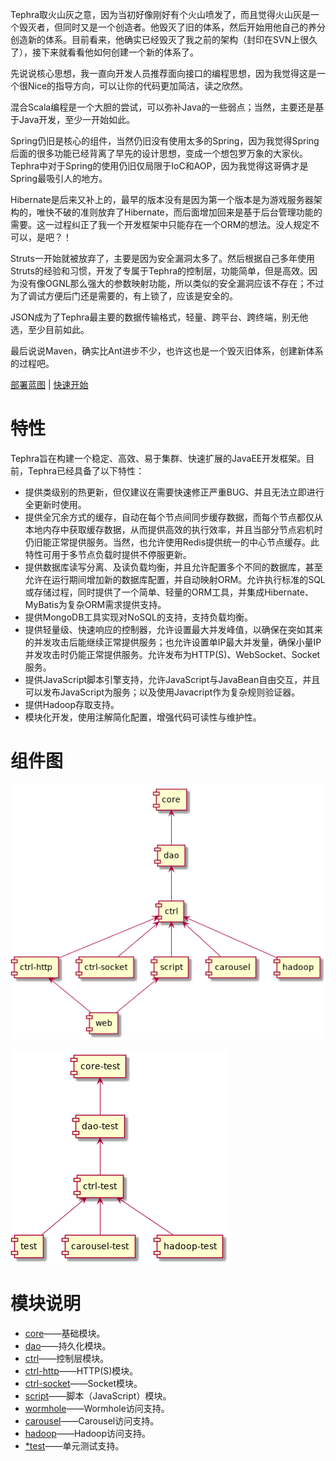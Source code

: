 Tephra取火山灰之意，因为当初好像刚好有个火山喷发了，而且觉得火山灰是一个毁灭者，但同时又是一个创造者。他毁灭了旧的体系，然后开始用他自己的养分创造新的体系。目前看来，他确实已经毁灭了我之前的架构（封印在SVN上很久了），接下来就看看他如何创建一个新的体系了。

先说说核心思想，我一直向开发人员推荐面向接口的编程思想，因为我觉得这是一个很Nice的指导方向，可以让你的代码更加简洁，读之欣然。

混合Scala编程是一个大胆的尝试，可以弥补Java的一些弱点；当然，主要还是基于Java开发，至少一开始如此。

Spring仍旧是核心的组件，当然仍旧没有使用太多的Spring，因为我觉得Spring后面的很多功能已经背离了早先的设计思想，变成一个想包罗万象的大家伙。Tephra中对于Spring的使用仍旧仅局限于IoC和AOP，因为我觉得这哥俩才是Spring最吸引人的地方。

Hibernate是后来又补上的，最早的版本没有是因为第一个版本是为游戏服务器架构的，唯快不破的准则放弃了Hibernate，而后面增加回来是基于后台管理功能的需要。这一过程纠正了我一个开发框架中只能存在一个ORM的想法。没人规定不可以，是吧？！

Struts一开始就被放弃了，主要是因为安全漏洞太多了。然后根据自己多年使用Struts的经验和习惯，开发了专属于Tephra的控制层，功能简单，但是高效。因为没有像OGNL那么强大的参数映射功能，所以类似的安全漏洞应该不存在；不过为了调试方便后门还是需要的，有上锁了，应该是安全的。

JSON成为了Tephra最主要的数据传输格式，轻量、跨平台、跨终端，别无他选，至少目前如此。

最后说说Maven，确实比Ant进步不少，也许这也是一个毁灭旧体系，创建新体系的过程吧。

[部署蓝图](doc/deploy.md) | [快速开始](doc/start.md)

# 特性

Tephra旨在构建一个稳定、高效、易于集群、快速扩展的JavaEE开发框架。目前，Tephra已经具备了以下特性：

- 提供类级别的热更新，但仅建议在需要快速修正严重BUG、并且无法立即进行全更新时使用。
- 提供全冗余方式的缓存，自动在每个节点间同步缓存数据，而每个节点都仅从本地内存中获取缓存数据，从而提供高效的执行效率，并且当部分节点宕机时仍旧能正常提供服务。当然，也允许使用Redis提供统一的中心节点缓存。此特性可用于多节点负载时提供不停服更新。
- 提供数据库读写分离、及读负载均衡，并且允许配置多个不同的数据库，甚至允许在运行期间增加新的数据库配置，并自动映射ORM。允许执行标准的SQL或存储过程，同时提供了一个简单、轻量的ORM工具，并集成Hibernate、MyBatis为复杂ORM需求提供支持。
- 提供MongoDB工具实现对NoSQL的支持，支持负载均衡。
- 提供轻量级、快速响应的控制器，允许设置最大并发峰值，以确保在突如其来的并发攻击后能继续正常提供服务；也允许设置单IP最大并发量，确保小量IP并发攻击时仍能正常提供服务。允许发布为HTTP(S)、WebSocket、Socket服务。
- 提供JavaScript脚本引擎支持，允许JavaScript与JavaBean自由交互，并且可以发布JavaScript为服务；以及使用Javacript作为复杂规则验证器。
- 提供Hadoop存取支持。
- 模块化开发，使用注解简化配置，增强代码可读性与维护性。

# 组件图

![组件图](doc/uml/front/first/module.png "组件图")

![单元测试组件图](doc/uml/front/first/test.png "单元测试组件图")

# 模块说明
- [core](tephra-core/)——基础模块。
- [dao](tephra-dao/)——持久化模块。
- [ctrl](tephra-ctrl/)——控制层模块。
- [ctrl-http](tephra-ctrl-http/)——HTTP(S)模块。
- [ctrl-socket](tephra-ctrl-socket/)——Socket模块。
- [script](tephra-script/)——脚本（JavaScript）模块。
- [wormhole](tephra-wormhole/)——Wormhole访问支持。
- [carousel](tephra-carousel/)——Carousel访问支持。
- [hadoop](tephra-hadoop/)——Hadoop访问支持。
- [*test](tephra-test/)——单元测试支持。

